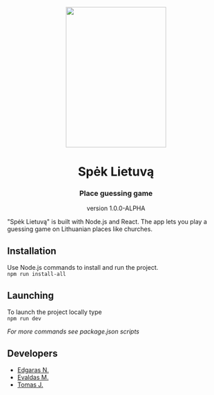 <p align="center">
  <img height="325px" width="232px" src="https://upload.wikimedia.org/wikipedia/commons/thumb/a/a6/Vilnus_Montage_%282020%29.png/800px-Vilnus_Montage_%282020%29.png"/>
</p>
<h1 align="center">Spėk Lietuvą</h1>
<h3 align="center">Place guessing game</h3>
<p align="center">
  version 1.0.0-ALPHA
</p>

"Spėk Lietuvą" is built with Node.js and React. The app lets you play a guessing game on Lithuanian places like churches.

## Installation

Use Node.js commands to install and run the project.  
`npm run install-all`

## Launching

To launch the project locally type  
`npm run dev`

_For more commands see package.json scripts_

## Developers

- [Edgaras N.](https://github.com/edgnav)
- [Evaldas M.](https://github.com/evamik)
- [Tomas J.](https://github.com/tomsonas3000)
